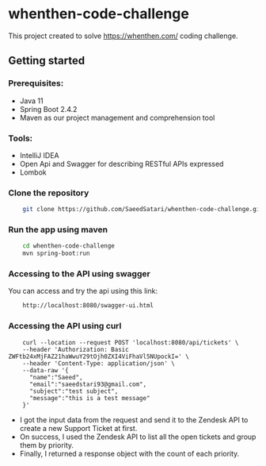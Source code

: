 # whenthen-code-challenge

This project created to solve https://whenthen.com/ coding challenge.

## Getting started

### Prerequisites:

- Java 11
- Spring Boot 2.4.2
- Maven as our project management and comprehension tool

### Tools:
- IntelliJ IDEA
- Open Api and Swagger for describing RESTful APIs expressed
- Lombok 

### Clone the repository

```bash
    git clone https://github.com/SaeedSatari/whenthen-code-challenge.git
```

### Run the app using maven

```bash
    cd whenthen-code-challenge
    mvn spring-boot:run
```

### Accessing to the API using swagger

You can access and try the api using this link: 

```bash
    http://localhost:8080/swagger-ui.html
```

### Accessing the API using curl

```curl
    curl --location --request POST 'localhost:8080/api/tickets' \
    --header 'Authorization: Basic ZWFtb24xMjFAZ21haWwuY29tOjh0ZXI4ViFhaVl5NUpockI=' \
    --header 'Content-Type: application/json' \
    --data-raw '{
      "name":"Saeed",
      "email":"saeedstari93@gmail.com",
      "subject":"test subject",
      "message":"this is a test message"
    }'
```

- I got the input data from the request and send it to the Zendesk API to create a new Support Ticket at first.
- On success, I used the Zendesk API to list all the open tickets and group them by priority. 
- Finally, I returned a response object with the count of each priority.